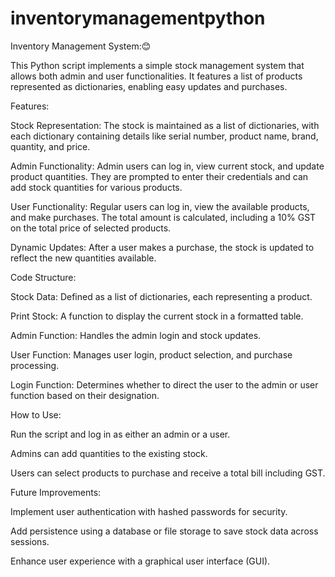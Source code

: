 # inventorymanagementpython
Inventory  Management System:😊

This Python script implements a simple stock management system that allows both admin and user functionalities. It features a list of products represented as dictionaries, enabling easy updates and purchases.

Features:

Stock Representation: The stock is maintained as a list of dictionaries, with each dictionary containing details like serial number, product name, brand, quantity, and price.

Admin Functionality: Admin users can log in, view current stock, and update product quantities. They are prompted to enter their credentials and can add stock quantities for various products.

User Functionality: Regular users can log in, view the available products, and make purchases. The total amount is calculated, including a 10% GST on the total price of selected products.

Dynamic Updates: After a user makes a purchase, the stock is updated to reflect the new quantities available.


Code Structure:

Stock Data: Defined as a list of dictionaries, each representing a product.

Print Stock: A function to display the current stock in a formatted table.

Admin Function: Handles the admin login and stock updates.

User Function: Manages user login, product selection, and purchase processing.

Login Function: Determines whether to direct the user to the admin or user function based on their designation.


How to Use:

Run the script and log in as either an admin or a user.

Admins can add quantities to the existing stock.

Users can select products to purchase and receive a total bill including GST.


Future Improvements:

Implement user authentication with hashed passwords for security.

Add persistence using a database or file storage to save stock data across sessions.

Enhance user experience with a graphical user interface (GUI). 

